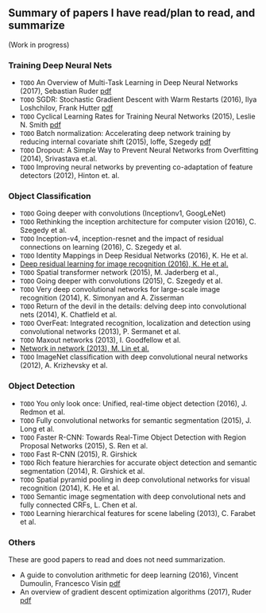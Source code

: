 ## Summary of papers I have read/plan to read, and summarize 

(Work in progress)

### Training Deep Neural Nets

* `TODO` An Overview of Multi-Task Learning in Deep Neural Networks (2017), Sebastian Ruder [pdf](https://arxiv.org/abs/1706.05098)
* `TODO` SGDR: Stochastic Gradient Descent with Warm Restarts (2016), Ilya Loshchilov, Frank Hutter [pdf](https://arxiv.org/abs/1608.03983)
* `TODO` Cyclical Learning Rates for Training Neural Networks (2015), Leslie N. Smith [pdf](https://arxiv.org/abs/1506.01186)
* `TODO` Batch normalization: Accelerating deep network training by reducing internal covariate shift (2015), Ioffe, Szegedy [pdf](https://arxiv.org/abs/1502.03167)
* `TODO` Dropout: A Simple Way to Prevent Neural Networks from Overfitting (2014), Srivastava et.al.
* `TODO` Improving neural networks by preventing co-adaptation of feature detectors (2012), Hinton et. al.

### Object Classification

* `TODO` Going deeper with convolutions (Inceptionv1, GoogLeNet)
* `TODO` Rethinking the inception architecture for computer vision (2016), C. Szegedy et al.
* `TODO` Inception-v4, inception-resnet and the impact of residual connections on learning (2016), C. Szegedy et al.
* `TODO` Identity Mappings in Deep Residual Networks (2016), K. He et al.
* [Deep residual learning for image recognition (2016), K. He et al.](http://teleported.in/posts/decoding-resnet-architecture/)
* `TODO` Spatial transformer network (2015), M. Jaderberg et al.,
* `TODO` Going deeper with convolutions (2015), C. Szegedy et al.
* `TODO` Very deep convolutional networks for large-scale image recognition (2014), K. Simonyan and A. Zisserman
* `TODO` Return of the devil in the details: delving deep into convolutional nets (2014), K. Chatfield et al.
* `TODO` OverFeat: Integrated recognition, localization and detection using convolutional networks (2013), P. Sermanet et al.
* `TODO` Maxout networks (2013), I. Goodfellow et al.
* [Network in network (2013), M. Lin et al.](http://teleported.in/posts/network-in-network/)
* `TODO` ImageNet classification with deep convolutional neural networks (2012), A. Krizhevsky et al.


### Object Detection

* `TODO` You only look once: Unified, real-time object detection (2016), J. Redmon et al.
* `TODO` Fully convolutional networks for semantic segmentation (2015), J. Long et al.
* `TODO` Faster R-CNN: Towards Real-Time Object Detection with Region Proposal Networks (2015), S. Ren et al.
* `TODO` Fast R-CNN (2015), R. Girshick
* `TODO` Rich feature hierarchies for accurate object detection and semantic segmentation (2014), R. Girshick et al.
* `TODO` Spatial pyramid pooling in deep convolutional networks for visual recognition (2014), K. He et al.
* `TODO` Semantic image segmentation with deep convolutional nets and fully connected CRFs, L. Chen et al.
* `TODO` Learning hierarchical features for scene labeling (2013), C. Farabet et al.

### Others

These are good papers to read and does not need summarization.

* A guide to convolution arithmetic for deep learning (2016), Vincent Dumoulin, Francesco Visin [pdf](https://arxiv.org/abs/1603.07285)
* An overview of gradient descent optimization algorithms (2017), Ruder [pdf](https://arxiv.org/abs/1609.04747)
